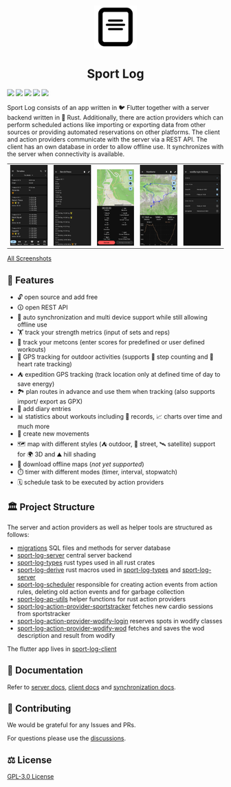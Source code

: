 <p align="center">
  <picture>
    <source media="(prefers-color-scheme: dark)" srcset="icon-dark.png">
    <img src="icon.png" height="100">
  </picture>
</p>

<h1 align="center">Sport Log</h1>
  
![](https://img.shields.io/github/actions/workflow/status/LorenzSchueler/sport-log/rust.yml?branch=main&label=Rust%20CI)
![](https://img.shields.io/github/actions/workflow/status/LorenzSchueler/sport-log/flutter.yml?branch=main&label=Flutter%20CI)
![](https://img.shields.io/github/actions/workflow/status/LorenzSchueler/sport-log/sql.yml?branch=main&label=SQL%20CI)
![](https://img.shields.io/github/license/LorenzSchueler/sport-log)
![](https://img.shields.io/github/contributors/LorenzSchueler/sport-log)

Sport Log consists of an app written in 🐦 Flutter together with a server backend written in 🦀 Rust.
Additionally, there are action providers which can perform scheduled actions like importing or exporting data from other sources or providing automated reservations on other platforms.
The client and action providers communicate with the server via a REST API.
The client has an own database in order to allow offline use. It synchronizes with the server when connectivity is available.

<table>
  <tr>
    <td><img src="sport-log-client/screenshots/timeline.png"></td>
    <td><img src="sport-log-client/screenshots/strength_details.png"></td>
    <td><img src="sport-log-client/screenshots/tracking.png"></td>
    <td><img src="sport-log-client/screenshots/route_details.png"></td>
    <td><img src="sport-log-client/screenshots/action_provider_overview.png"></td>
  </tr>
</table>

[All Screenshots](sport-log-client/SCREENSHOTS.md)

## 🥕 Features

- 🔓 open source and add free
- 🛈 open REST API
- 🔁 auto synchronization and multi device support while still allowing offline use
- 🏋️ track your strength metrics (input of sets and reps)
- 💯 track your metcons (enter scores for predefined or user defined workouts)
- 🏃 GPS tracking for outdoor activities (supports 👣 step counting and 💓 heart rate tracking)
- ⛺ expedition GPS tracking (track location only at defined time of day to save energy)
- 🏞 plan routes in advance and use them when tracking (also supports import/ export as GPX)
- 📝 add diary entries
- 📊 statistics about workouts including 🏅 records, 📈 charts over time and much more
- 🚴 create new movements
- 🗺️ map with different styles (⛺ outdoor, 🚗 street, 🛰️ satellite) support for 🌍 3D and ⛰️ hill shading
- 💾 download offline maps (*not yet supported*)
- ⏱️ timer with different modes (timer, interval, stopwatch)
- 🗓️ schedule task to be executed by action providers

## 🏛 Project Structure

The server and action providers as well as helper tools are structured as follows:

- [migrations](migrations) SQL files and methods for server database
- [sport-log-server](sport-log-server) central server backend
- [sport-log-types](sport-log-types) rust types used in all rust crates
- [sport-log-derive](sport-log-derive) rust macros used in [sport-log-types](sport-log-types) and [sport-log-server](sport-log-server)
- [sport-log-scheduler](sport-log-scheduler) responsible for creating action events from action rules, deleting old action events and for garbage collection
- [sport-log-ap-utils](sport-log-ap-utils) helper functions for rust action providers
- [sport-log-action-provider-sportstracker](sport-log-action-provider-sportstracker) fetches new cardio sessions from sportstracker
- [sport-log-action-provider-wodify-login](sport-log-action-provider-wodify-login) reserves spots in wodify classes
- [sport-log-action-provider-wodify-wod](sport-log-action-provider-wodify-wod) fetches and saves the wod description and result from wodify

The flutter app lives in [sport-log-client](sport-log-client)

## 📖 Documentation

Refer to [server docs](sport-log-server/README.md), [client docs](sport-log-client/README.md) and [synchronization docs](SYNCHRONIZATION.md).

## 🤝 Contributing

We would be grateful for any Issues and PRs.

For questions please use the [discussions](https://github.com/LorenzSchueler/sport-log/discussions).

## ⚖ License

[GPL-3.0 License](LICENSE)
